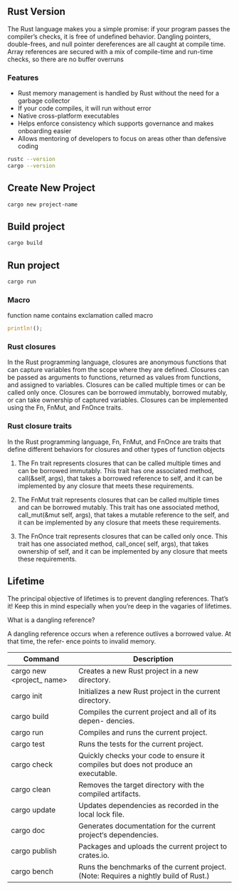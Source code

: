## Rust Version

<p>
The Rust language makes you a simple promise: if your program passes the compiler’s
checks, it is free of undefined behavior. Dangling pointers, double-frees, and null
pointer dereferences are all caught at compile time. Array references are secured with
a mix of compile-time and run-time checks, so there are no buffer overruns
</p>

### Features

* Rust memory management is handled by Rust without the need for a garbage collector
* If your code compiles, it will run without error
* Native cross-platform executables
* Helps enforce consistency which supports governance and makes onboarding easier
* Allows mentoring of developers to focus on areas other than defensive coding

```bash
rustc --version
cargo --version
```

## Create New Project

```bash
cargo new project-name
```

## Build project

```bash
cargo build
```

## Run project

```bash
cargo run
```

### Macro

function name contains exclamation called macro

```rust
println!();
```

### Rust closures

In the Rust programming language, closures are anonymous functions that can capture variables from the scope where they
are defined. Closures can be passed as arguments to functions,
returned as values from functions, and assigned to variables. Closures can be called multiple times or can be called
only once. Closures can be borrowed immutably, borrowed mutably,
or can take ownership of captured variables. Closures can be implemented using the Fn, FnMut, and FnOnce traits.

### Rust closure traits

In the Rust programming language, Fn, FnMut, and FnOnce are traits that define different behaviors for closures and
other types of function objects

1. The Fn trait represents closures that can be called multiple times and can be borrowed immutably. This trait has one
   associated method, call(&self, args), that takes a borrowed reference to self, and it can be implemented by any
   closure that meets these requirements.

2. The FnMut trait represents closures that can be called multiple times and can be borrowed mutably. This trait has one
   associated method, call_mut(&mut self, args), that takes a mutable reference to the self, and it can be implemented
   by any closure that meets these requirements.

3. The FnOnce trait represents closures that can be called only once. This trait has one associated method, call_once(
   self, args), that takes ownership of self, and it can be implemented by any closure that meets these requirements.

## Lifetime

<p>The principal objective of lifetimes is to prevent dangling references. That’s it! Keep this in mind especially when you’re deep in the vagaries of lifetimes.</p>

What is a dangling reference?<br> <p>A dangling reference occurs when a reference outlives a borrowed value. At that
time, the refer- ence points to invalid memory.</p>

| Command                   | Description                                                                           |
|---------------------------|---------------------------------------------------------------------------------------|
| cargo new <project_ name> | Creates a new Rust project in a new directory.                                        |
| cargo init                | Initializes a new Rust project in the current directory.                              |
| cargo build               | Compiles the current project and all of its depen- dencies.                           |
| cargo run                 | Compiles and runs the current project.                                                |
| cargo test                | Runs the tests for the current project.                                               |
| cargo check               | Quickly checks your code to ensure it compiles but does not produce an executable.    |
| cargo clean               | Removes the target directory with the compiled artifacts.                             |
| cargo update              | Updates dependencies as recorded in the local lock file.                              |
| cargo doc                 | Generates documentation for the current project‘s dependencies.                       |
| cargo publish             | Packages and uploads the current project to crates.io.                                |
| cargo bench               | Runs the benchmarks of the current project. (Note: Requires a nightly build of Rust.) |